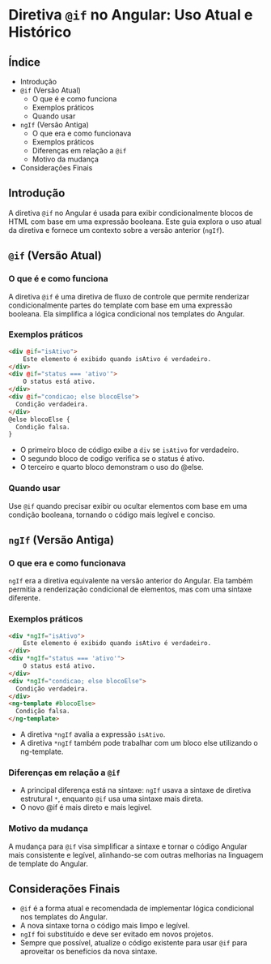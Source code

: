 

# Diretiva `@if` no Angular: Uso Atual e Histórico

## Índice

* Introdução
* `@if` (Versão Atual)
    * O que é e como funciona
    * Exemplos práticos
    * Quando usar
* `ngIf` (Versão Antiga)
    * O que era e como funcionava
    * Exemplos práticos
    * Diferenças em relação a `@if`
    * Motivo da mudança
* Considerações Finais

## Introdução

A diretiva `@if` no Angular é usada para exibir condicionalmente blocos de HTML com base em uma expressão booleana. Este guia explora o uso atual da diretiva e fornece um contexto sobre a versão anterior (`ngIf`).

## `@if` (Versão Atual)

### O que é e como funciona

A diretiva `@if` é uma diretiva de fluxo de controle que permite renderizar condicionalmente partes do template com base em uma expressão booleana. Ela simplifica a lógica condicional nos templates do Angular.

### Exemplos práticos

```html
<div @if="isAtivo">
    Este elemento é exibido quando isAtivo é verdadeiro.
</div>
<div @if="status === 'ativo'">
    O status está ativo.
</div>
<div @if="condicao; else blocoElse">
  Condição verdadeira.
</div>
@else blocoElse {
  Condição falsa.
}
```

* O primeiro bloco de código exibe a `div` se `isAtivo` for verdadeiro.
* O segundo bloco de codigo verifica se o status é ativo.
* O terceiro e quarto bloco demonstram o uso do @else.

### Quando usar

Use `@if` quando precisar exibir ou ocultar elementos com base em uma condição booleana, tornando o código mais legível e conciso.

## `ngIf` (Versão Antiga)

### O que era e como funcionava

`ngIf` era a diretiva equivalente na versão anterior do Angular. Ela também permitia a renderização condicional de elementos, mas com uma sintaxe diferente.

### Exemplos práticos

```html
<div *ngIf="isAtivo">
    Este elemento é exibido quando isAtivo é verdadeiro.
</div>
<div *ngIf="status === 'ativo'">
    O status está ativo.
</div>
<div *ngIf="condicao; else blocoElse">
  Condição verdadeira.
</div>
<ng-template #blocoElse>
  Condição falsa.
</ng-template>
```

* A diretiva `*ngIf` avalia a expressão `isAtivo`.
* A diretiva `*ngIf` também pode trabalhar com um bloco else utilizando o ng-template.

### Diferenças em relação a `@if`

* A principal diferença está na sintaxe: `ngIf` usava a sintaxe de diretiva estrutural `*`, enquanto `@if` usa uma sintaxe mais direta.
* O novo @if é mais direto e mais legivel.

### Motivo da mudança

A mudança para `@if` visa simplificar a sintaxe e tornar o código Angular mais consistente e legível, alinhando-se com outras melhorias na linguagem de template do Angular.

## Considerações Finais

* `@if` é a forma atual e recomendada de implementar lógica condicional nos templates do Angular.
* A nova sintaxe torna o código mais limpo e legível.
* `ngIf` foi substituído e deve ser evitado em novos projetos.
* Sempre que possível, atualize o código existente para usar `@if` para aproveitar os benefícios da nova sintaxe.
